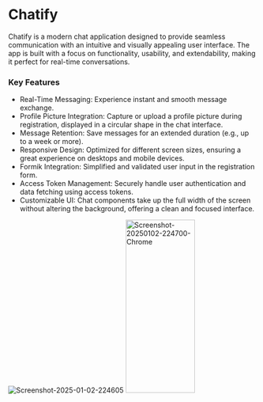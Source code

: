 <h1>Chatify</h1>
Chatify is a modern chat application designed to provide seamless communication with an intuitive and visually appealing user interface. The app is built with a focus on functionality, usability, and extendability, making it perfect for real-time conversations.</br>
<h3>Key Features</h3>
  
<ul>
<li>
Real-Time Messaging: Experience instant and smooth message exchange.
</li>
  <li>
Profile Picture Integration: Capture or upload a profile picture during registration, displayed in a circular shape in the chat interface.  
  </li>
  <li>
Message Retention: Save messages for an extended duration (e.g., up to a week or more).
  </li>
  <li>
Responsive Design: Optimized for different screen sizes, ensuring a great experience on desktops and mobile devices.
    
  </li>
  <li>
Formik Integration: Simplified and validated user input in the registration form.
    
  </li>
  <li>
Access Token Management: Securely handle user authentication and data fetching using access tokens.
    
  </li>
  <li>   
Customizable UI: Chat components take up the full width of the screen without altering the background, offering a clean and focused interface. 
  </li>
</ul>
<div>
<img src="https://i.ibb.co/8DN3FkS/Screenshot-2025-01-02-224605.png" alt="Screenshot-2025-01-02-224605" border="0">
<img src="https://i.ibb.co/9wbn62P/Screenshot-20250102-224700-Chrome.jpg" alt="Screenshot-20250102-224700-Chrome" border="0" height="350px" width="140px" />
</div>

